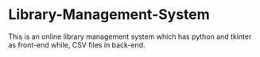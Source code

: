# Library-Management-System
This is an online library management system which has python and tkinter as front-end while, CSV files in back-end.
